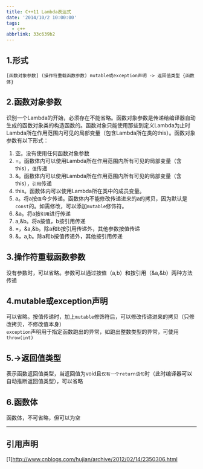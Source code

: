 ```yaml
---
title: C++11 Lambda表达式
date: '2014/10/2 10:00:00'
tags:
  - c++
abbrlink: 33c639b2
---
```


## 1.形式
`[函数对象参数] (操作符重载函数参数) mutable或exception声明 -> 返回值类型 {函数体}`

## 2.函数对象参数
识别一个Lambda的开始，必须存在不能省略。函数对象参数是传递给编译器自动生成的函数对象类的构造函数的。函数对象只能使用那些到定义Lambda为止时Lambda所在作用范围内可见的局部变量（包含Lambda所在类的this）。函数对象参数有以下形式：

1. 空。没有使用任何函数对象参数
2. =。函数体内可以使用Lambda所在作用范围内所有可见的局部变量（含this），`值`传递
3. &。函数体内可以使用Lambda所在作用范围内所有可见的局部变量（含this），`引用`传递
4. this。函数体内可以使用Lambda所在类中的成员变量。
5. a。将a按`值`今夕传递。函数体内不能修改传递进来的a的拷贝，因为默认是`const`的。如需修改，可以添加`mutable`修饰符。
6. &a。将a按`引用`进行传递
7. a,&b。将a按值，b按引用传递
8. =，&a,&b。除a和b按引用传递外，其他参数按值传递
9. &，a,b。除a和b按值传递外，其他按引用传递

## 3.操作符重载函数参数
没有参数时，可以省略。参数可以通过按值（a,b）和按引用（&a,&b）两种方法传递
## 4.mutable或exception声明
可以省略。按值传递时，加上`mutable`修饰符后，可以修改传递进来的拷贝（只修改拷贝，不修改值本身）  
`exception`声明用于指定函数跑出的异常，如跑出整数类型的异常，可使用`throw(int)`
## 5.->返回值类型
表示函数返回值类型，当返回值为void且`仅有一个return语句`时（此时编译器可以自动推断返回值类型），可以省略
## 6.函数体
函数体，不可省略，但可以为空

---
## 引用声明

[1]http://www.cnblogs.com/hujian/archive/2012/02/14/2350306.html
